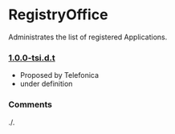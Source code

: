 # RegistryOffice
Administrates the list of registered Applications.

### [1.0.0-tsi.d.t](../../tree/tsi)
- Proposed by Telefonica
- under definition

### Comments
./.
